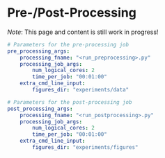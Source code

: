 # Pre-/Post-Processing

*Note*: This page and content is still work in progress!


```yaml
# Parameters for the pre-processing job
pre_processing_args:
    processing_fname: "<run_preprocessing>.py"
    processing_job_args:
        num_logical_cores: 2
        time_per_job: "00:01:00"
    extra_cmd_line_input:
        figures_dir: "experiments/data"

# Parameters for the post-processing job
post_processing_args:
    processing_fname: "<run_postprocessing>.py"
    processing_job_args:
        num_logical_cores: 2
        time_per_job: "00:01:00"
    extra_cmd_line_input:
        figures_dir: "experiments/figures"
```
